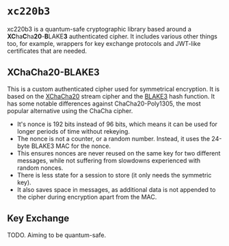 # `xc220b3`

xc220b3 is a quantum-safe cryptographic library based around a **XC**ha**C**ha**20**-**B**LAKE**3** authenticated cipher. It includes various other things too, for example, wrappers for key exchange protocols and JWT-like certificates that are needed.

## XChaCha20-BLAKE3

This is a custom authenticated cipher used for symmetrical encryption. It is based on the [XChaCha20](https://tools.ietf.org/html/draft-arciszewski-xchacha-03) stream cipher and the [BLAKE3](https://github.com/BLAKE3-team/BLAKE3) hash function. It has some notable differences against ChaCha20-Poly1305, the most popular alternative using the ChaCha cipher.

- It's nonce is 192 bits instead of 96 bits, which means it can be used for longer periods of time without rekeying.
- The nonce is not a counter, or a random number. Instead, it uses the 24-byte BLAKE3 MAC for the nonce.
- This ensures nonces are never reused on the same key for two different messages, while not suffering from slowdowns experienced with random nonces.
- There is less state for a session to store (it only needs the symmetric key).
- It also saves space in messages, as additional data is not appended to the cipher during encryption apart from the MAC.

## Key Exchange

TODO. Aiming to be quantum-safe.
